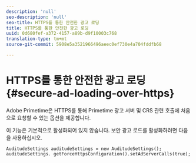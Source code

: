 ```yaml
---
description: 'null'
seo-description: 'null'
seo-title: HTTPS를 통한 안전한 광고 로딩
title: HTTPS를 통한 안전한 광고 로딩
uuid: 0d680fef-a372-4157-a89b-d9f10003c768
translation-type: tm+mt
source-git-commit: 5908e5a3521966496aeec0ef730e4a704fddfb68

---
```



# HTTPS를 통한 안전한 광고 로딩{#secure-ad-loading-over-https}

Adobe Primetime은 HTTPS를 통해 Primetime 광고 서버 및 CRS 관련 호출에 처음으로 요청할 수 있는 옵션을 제공합니다.

이 기능은 기본적으로 활성화되어 있지 않습니다. 보안 광고 로드를 활성화하려면 다음을 사용하십시오.

```
AuditudeSettings auditudeSettings = new AuditudeSettings(); 
auditudeSettings. getForceHttpsConfiguration().setAdServerCalls(true);
```

